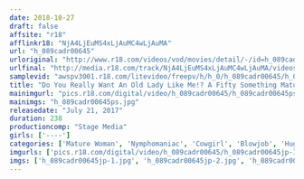 ```yaml
---
date: 2018-10-27
draft: false
affsite: "r18"
afflinkr18: "NjA4LjEuMS4xLjAuMC4wLjAuMA"
url: "h_089cadr00645"
urloriginal: "http://www.r18.com/videos/vod/movies/detail/-/id=h_089cadr00645"
urlfinal: "http://media.r18.com/track/NjA4LjEuMS4xLjAuMC4wLjAuMA/videos/vod/movies/detail/-/id=h_089cadr00645"
samplevid: "awspv3001.r18.com/litevideo/freepv/h/h_0/h_089cadr00645/h_089cadr00645_dmb_w.mp4"
title: "Do You Really Want An Old Lady Like Me!? A Fifty Something Mature Woman Who Can't Resist A Young Man's Big Cock And Starts Drooling And Shaking Her Ass 4 Hours"
mainimgurl: "pics.r18.com/digital/video/h_089cadr00645/h_089cadr00645ps.jpg"
mainimgs: "h_089cadr00645ps.jpg"
releasedate: "July 21, 2017"
duration: 238
productioncomp: "Stage Media"
girls: ['----']
categories: ['Mature Woman', 'Nymphomaniac', 'Cowgirl', 'Blowjob', 'Huge Dick - Large Dick', 'Over 4 Hours']
imgurls: ['pics.r18.com/digital/video/h_089cadr00645/h_089cadr00645jp-1.jpg', 'pics.r18.com/digital/video/h_089cadr00645/h_089cadr00645jp-2.jpg', 'pics.r18.com/digital/video/h_089cadr00645/h_089cadr00645jp-3.jpg', 'pics.r18.com/digital/video/h_089cadr00645/h_089cadr00645jp-4.jpg', 'pics.r18.com/digital/video/h_089cadr00645/h_089cadr00645jp-5.jpg', 'pics.r18.com/digital/video/h_089cadr00645/h_089cadr00645jp-6.jpg', 'pics.r18.com/digital/video/h_089cadr00645/h_089cadr00645jp-7.jpg', 'pics.r18.com/digital/video/h_089cadr00645/h_089cadr00645jp-8.jpg', 'pics.r18.com/digital/video/h_089cadr00645/h_089cadr00645jp-9.jpg', 'pics.r18.com/digital/video/h_089cadr00645/h_089cadr00645jp-10.jpg', 'pics.r18.com/digital/video/h_089cadr00645/h_089cadr00645jp-11.jpg', 'pics.r18.com/digital/video/h_089cadr00645/h_089cadr00645jp-12.jpg', 'pics.r18.com/digital/video/h_089cadr00645/h_089cadr00645jp-13.jpg', 'pics.r18.com/digital/video/h_089cadr00645/h_089cadr00645jp-14.jpg', 'pics.r18.com/digital/video/h_089cadr00645/h_089cadr00645jp-15.jpg', 'pics.r18.com/digital/video/h_089cadr00645/h_089cadr00645jp-16.jpg', 'pics.r18.com/digital/video/h_089cadr00645/h_089cadr00645jp-17.jpg', 'pics.r18.com/digital/video/h_089cadr00645/h_089cadr00645jp-18.jpg', 'pics.r18.com/digital/video/h_089cadr00645/h_089cadr00645jp-19.jpg', 'pics.r18.com/digital/video/h_089cadr00645/h_089cadr00645jp-20.jpg']
imgs: ['h_089cadr00645jp-1.jpg', 'h_089cadr00645jp-2.jpg', 'h_089cadr00645jp-3.jpg', 'h_089cadr00645jp-4.jpg', 'h_089cadr00645jp-5.jpg', 'h_089cadr00645jp-6.jpg', 'h_089cadr00645jp-7.jpg', 'h_089cadr00645jp-8.jpg', 'h_089cadr00645jp-9.jpg', 'h_089cadr00645jp-10.jpg', 'h_089cadr00645jp-11.jpg', 'h_089cadr00645jp-12.jpg', 'h_089cadr00645jp-13.jpg', 'h_089cadr00645jp-14.jpg', 'h_089cadr00645jp-15.jpg', 'h_089cadr00645jp-16.jpg', 'h_089cadr00645jp-17.jpg', 'h_089cadr00645jp-18.jpg', 'h_089cadr00645jp-19.jpg', 'h_089cadr00645jp-20.jpg']
---
```

